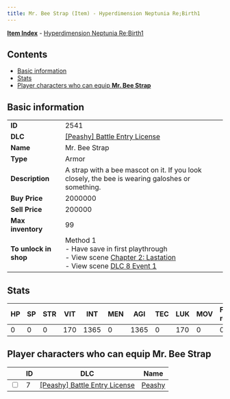 ```yaml
---
title: Mr. Bee Strap (Item) - Hyperdimension Neptunia Re;Birth1
---
```


[**Item Index**](/neptunia/rb1/item/index.html) - [Hyperdimension Neptunia Re;Birth1](/neptunia/rb1)

## Contents

- [Basic information](#basic-information)
- [Stats](#stats)
- [Player characters who can equip **Mr. Bee Strap**](#player-characters-who-can-equip-mr-bee-strap)
## Basic information

|   |   |
| -- | -- |
| **ID** | 2541 |
| **DLC** | [[Peashy] Battle Entry License](/neptunia/rb1/dlc/8-peashy.html) |
| **Name** | Mr. Bee Strap |
| **Type** | Armor |
| **Description** | A strap with a bee mascot on it. If you look closely, the bee is wearing galoshes or something. |
| **Buy Price** | 2000000 |
| **Sell Price** | 200000 |
| **Max inventory** | 99 |
| **To unlock in shop** | Method 1<br />- Have save in first playthrough<br />- View scene [Chapter 2: Lastation](/neptunia/rb1/scene/1-202-chapter-2-lastation.html)<br />- View scene [DLC 8 Event 1](/neptunia/rb1/scene/8-5020-dlc-8-event-1.html) |


## Stats

| HP | SP | STR | VIT | INT | MEN | AGI | TEC | LUK | MOV | Fire res. | Ice res. | Wind res. | Lightning res. |
| -- | -- | --- | --- | --- | --- | --- | --- | --- | --- | --------- | -------- | --------- | -------------- |
| 0 | 0 | 0 | 170 | 1365 | 0 | 1365 | 0 | 170 | 0 | 0 | 0 | 0 | 0 |


## Player characters who can equip **Mr. Bee Strap**

|    | ID | DLC | Name |
| -- | -- | --- | ---- |
| <input type="checkbox" id="rb1-player-8-7" class="trackbox" /> | 7 | [[Peashy] Battle Entry License](/neptunia/rb1/dlc/8-peashy.html) | [Peashy](/neptunia/rb1/player/8-7-peashy.html) |
